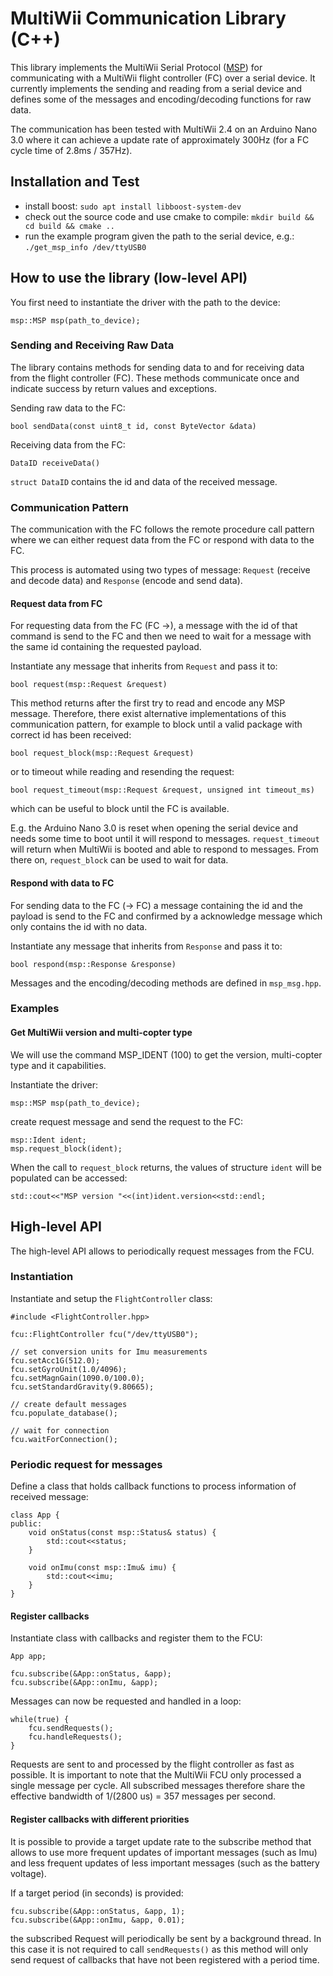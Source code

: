 # MultiWii Communication Library (C++)

This library implements the MultiWii Serial Protocol ([MSP](http://www.multiwii.com/wiki/index.php?title=Multiwii_Serial_Protocol)) for communicating with a MultiWii flight controller (FC) over a serial device.
It currently implements the sending and reading from a serial device and defines some of the messages and encoding/decoding functions for raw data.

The communication has been tested with MultiWii 2.4 on an Arduino Nano 3.0 where it can achieve a update rate of approximately 300Hz (for a FC cycle time of 2.8ms / 357Hz).

## Installation and Test
- install boost: `sudo apt install libboost-system-dev`
- check out the source code and use cmake to compile: `mkdir build && cd build && cmake ..`
- run the example program given the path to the serial device, e.g.: `./get_msp_info /dev/ttyUSB0`

## How to use the library (low-level API)

You first need to instantiate the driver with the path to the device:
```
msp::MSP msp(path_to_device);
```

### Sending and Receiving Raw Data
The library contains methods for sending data to and for receiving data from the flight controller (FC). These methods communicate once and indicate success by return values and exceptions.

Sending raw data to the FC:
```
bool sendData(const uint8_t id, const ByteVector &data)
```

Receiving data from the FC:
```
DataID receiveData()
```
`struct DataID` contains the id and data of the received message.

### Communication Pattern
The communication with the FC follows the remote procedure call pattern where we can either request data from the FC or respond with data to the FC.

This process is automated using two types of message: `Request` (receive and decode data) and `Response` (encode and send data).

#### Request data from FC
For requesting data from the FC (FC →), a message with the id of that command is send to the FC and then we need to wait for a message with the same id containing the requested payload.

Instantiate any message that inherits from `Request` and pass it to:
```
bool request(msp::Request &request)
```
This method returns after the first try to read and encode any MSP message. Therefore, there exist alternative implementations of this communication pattern, for example to block until a valid package with correct id has been received:
```
bool request_block(msp::Request &request)
```
or to timeout while reading and resending the request:
```
bool request_timeout(msp::Request &request, unsigned int timeout_ms)
```
which can be useful to block until the FC is available.

E.g. the Arduino Nano 3.0 is reset when opening the serial device and needs some time to boot until it will respond to messages. `request_timeout` will return when MultiWii is booted and able to respond to messages. From there on, `request_block` can be used to wait for data.

#### Respond with data to FC
For sending data to the FC (→ FC) a message containing the id and the payload is send to the FC and confirmed by a acknowledge message which only contains the id with no data.

Instantiate any message that inherits from `Response` and pass it to:
```
bool respond(msp::Response &response)
```

Messages and the encoding/decoding methods are defined in `msp_msg.hpp`.

### Examples

#### Get MultiWii version and multi-copter type

We will use the command MSP_IDENT (100) to get the version, multi-copter type and it capabilities.

Instantiate the driver:
```
msp::MSP msp(path_to_device);
```
create request message and send the request to the FC:
```
msp::Ident ident;
msp.request_block(ident);
```
When the call to `request_block` returns, the values of structure `ident` will be populated can be accessed:
```
std::cout<<"MSP version "<<(int)ident.version<<std::endl;
```

## High-level API

The high-level API allows to periodically request messages from the FCU.

### Instantiation
Instantiate and setup the `FlightController` class:
```
#include <FlightController.hpp>

fcu::FlightController fcu("/dev/ttyUSB0");

// set conversion units for Imu measurements
fcu.setAcc1G(512.0);
fcu.setGyroUnit(1.0/4096);
fcu.setMagnGain(1090.0/100.0);
fcu.setStandardGravity(9.80665);

// create default messages
fcu.populate_database();

// wait for connection
fcu.waitForConnection();
```

### Periodic request for messages

Define a class that holds callback functions to process information of received message:
```
class App {
public:
    void onStatus(const msp::Status& status) {
        std::cout<<status;
    }

    void onImu(const msp::Imu& imu) {
        std::cout<<imu;
    }
}
```

#### Register callbacks
Instantiate class with callbacks and register them to the FCU:
```
App app;

fcu.subscribe(&App::onStatus, &app);
fcu.subscribe(&App::onImu, &app);
```

Messages can now be requested and handled in a loop:
```
while(true) {
    fcu.sendRequests();
    fcu.handleRequests();
}
```

Requests are sent to and processed by the flight controller as fast as possible. It is important to note that the MultiWii FCU only processed a single message per cycle. All subscribed messages therefore share the effective bandwidth of 1/(2800 us) = 357 messages per second.

#### Register callbacks with different priorities
It is possible to provide a target update rate to the subscribe method that allows to use more frequent updates of important messages (such as Imu) and less frequent updates of less important messages (such as the battery voltage).

If a target period (in seconds) is provided:
```
fcu.subscribe(&App::onStatus, &app, 1);
fcu.subscribe(&App::onImu, &app, 0.01);
```
the subscribed Request will periodically be sent by a background thread. In this case it is not required to call `sendRequests()` as this method will only send request of callbacks that have not been registered with a period time.
